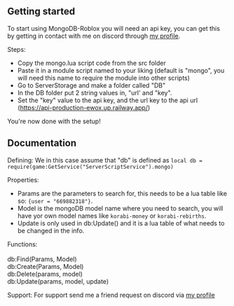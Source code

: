## Getting started
To start using MongoDB-Roblox you will need an api key, you can get this by getting in contact with me on discord through [my profile](https://discord.com/users/638476135457357849).

Steps: 

* Copy the mongo.lua script code from the src folder
* Paste it in a module script named to your liking (default is "mongo", you will need this name to require the module into other scripts)
* Go to ServerStorage and make a folder called "DB"
* In the DB folder put 2 string values in, "url' and "key".
* Set the "key" value to the api key, and the url key to the api url (https://api-production-ewox.up.railway.app/)

You're now done with the setup!

## Documentation 
Defining: 
We in this case assume that "db" is defined as `local db = require(game:GetService("ServerScriptService").mongo)`

Properties: 
* Params are the parameters to search for, this needs to be a lua table like so: `{user = "669882318"}`.
* Model is the mongoDB model name where you need to search, you will have yor own model names like `korabi-money` or `korabi-rebirths`. 
* Update is only used in db:Update() and it is a lua table of what needs to be changed in the info.

Functions: <br>
<br>
db:Find(Params, Model)<br>
db:Create(Params, Model)<br>
db:Delete(params, model)<br>
db:Update(params, model, update)<br>

Support:
For support send me a friend request on discord via [my profile](https://discord.com/users/638476135457357849)
